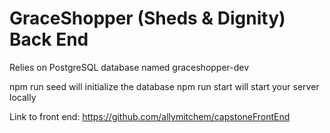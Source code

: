 # GraceShopper (Sheds & Dignity) Back End


Relies on PostgreSQL database named graceshopper-dev

npm run seed will initialize the database
npm run start will start your server locally

Link to front end: https://github.com/allymitchem/capstoneFrontEnd
